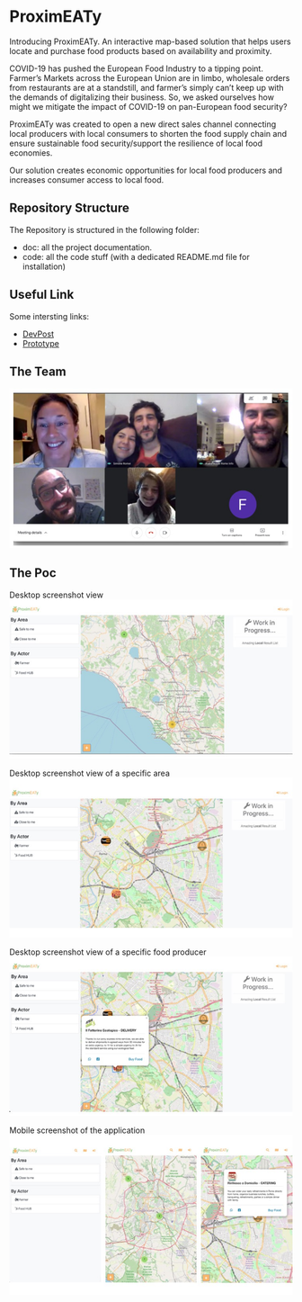 # ProximEATy

Introducing ProximEATy. An interactive map-based solution that helps users locate and purchase food products based on availability and proximity.

COVID-19 has pushed the European Food Industry to a tipping point. Farmer’s Markets across the European Union are in limbo, wholesale orders from restaurants are at a standstill, and farmer’s simply can’t keep up with the demands of digitalizing their business. So, we asked ourselves how might we mitigate the impact of COVID-19 on pan-European food security?

ProximEATy was created to open a new direct sales channel connecting local producers with local consumers to shorten the food supply chain and ensure sustainable food security/support the resilience of local food economies.

Our solution creates economic opportunities for local food producers and increases consumer access to local food.


## Repository Structure

The Repository is structured in the following folder:
- doc: all the project documentation.
- code: all the code stuff (with a dedicated README.md file for installation)

## Useful Link
Some intersting links:
- [DevPost](https://devpost.com/software/proximity-hy28or)
- [Prototype](https://proximeaty.web.app/)

## The Team
![Amazing People](https://github.com/simone-romei/ProximEATy/blob/master/media/team.jpeg)

## The Poc
Desktop screenshot view
![screenshot1](https://github.com/simone-romei/ProximEATy/blob/master/media/Slide2.jpeg)

Desktop screenshot view of a specific area
![screenshot2](https://github.com/simone-romei/ProximEATy/blob/master/media/Slide3.jpeg)

Desktop screenshot view of a specific food producer
![screenshot3](https://github.com/simone-romei/ProximEATy/blob/master/media/Slide4.jpeg)

Mobile screenshot of the application
![screenshot4](https://github.com/simone-romei/ProximEATy/blob/master/media/Slide5.jpeg)
